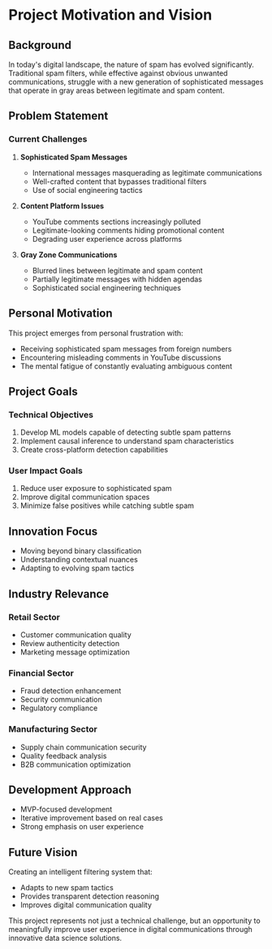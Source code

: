 # Project Motivation and Vision

## Background
In today's digital landscape, the nature of spam has evolved significantly. Traditional spam filters, while effective against obvious unwanted communications, struggle with a new generation of sophisticated messages that operate in gray areas between legitimate and spam content.

## Problem Statement
### Current Challenges
1. **Sophisticated Spam Messages**
   - International messages masquerading as legitimate communications
   - Well-crafted content that bypasses traditional filters
   - Use of social engineering tactics

2. **Content Platform Issues**
   - YouTube comments sections increasingly polluted
   - Legitimate-looking comments hiding promotional content
   - Degrading user experience across platforms

3. **Gray Zone Communications**
   - Blurred lines between legitimate and spam content
   - Partially legitimate messages with hidden agendas
   - Sophisticated social engineering techniques

## Personal Motivation
This project emerges from personal frustration with:
- Receiving sophisticated spam messages from foreign numbers
- Encountering misleading comments in YouTube discussions
- The mental fatigue of constantly evaluating ambiguous content

## Project Goals
### Technical Objectives
1. Develop ML models capable of detecting subtle spam patterns
2. Implement causal inference to understand spam characteristics
3. Create cross-platform detection capabilities

### User Impact Goals
1. Reduce user exposure to sophisticated spam
2. Improve digital communication spaces
3. Minimize false positives while catching subtle spam

## Innovation Focus
- Moving beyond binary classification
- Understanding contextual nuances
- Adapting to evolving spam tactics

## Industry Relevance
### Retail Sector
- Customer communication quality
- Review authenticity detection
- Marketing message optimization

### Financial Sector
- Fraud detection enhancement
- Security communication
- Regulatory compliance

### Manufacturing Sector
- Supply chain communication security
- Quality feedback analysis
- B2B communication optimization

## Development Approach
- MVP-focused development
- Iterative improvement based on real cases
- Strong emphasis on user experience

## Future Vision
Creating an intelligent filtering system that:
- Adapts to new spam tactics
- Provides transparent detection reasoning
- Improves digital communication quality

This project represents not just a technical challenge, but an opportunity to meaningfully improve user experience in digital communications through innovative data science solutions.
